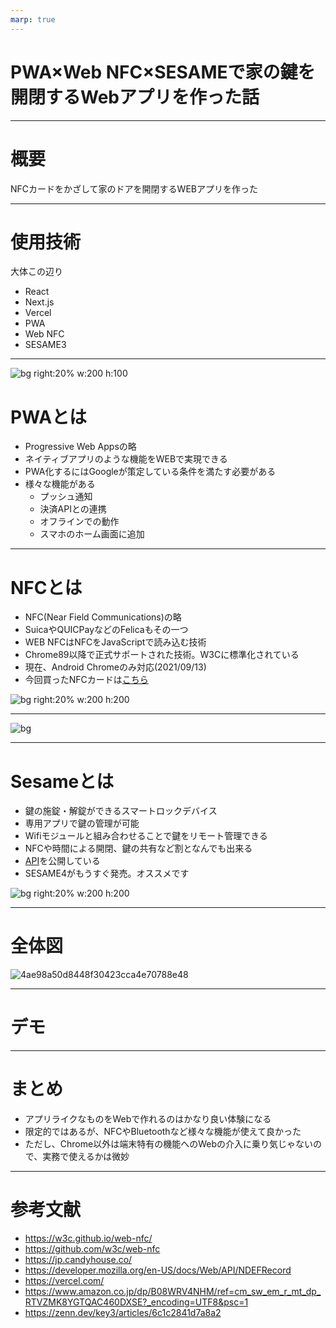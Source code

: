 ```yaml
---
marp: true
---
```


# PWA×Web NFC×SESAMEで家の鍵を開閉するWebアプリを作った話

---

# 概要
NFCカードをかざして家のドアを開閉するWEBアプリを作った

---

# 使用技術

大体この辺り
- React
- Next.js
- Vercel
- PWA
- Web NFC
- SESAME3

---

![bg right:20% w:200 h:100](https://developer.mozilla.org/en-US/docs/Web/Progressive_web_apps/pwa.png)

# PWAとは
- Progressive Web Appsの略
- ネイティブアプリのような機能をWEBで実現できる
- PWA化するにはGoogleが策定している条件を満たす必要がある
- 様々な機能がある
  - プッシュ通知
  - 決済APIとの連携
  - オフラインでの動作
  - スマホのホーム画面に追加

---

# NFCとは

- NFC(Near Field Communications)の略
- SuicaやQUICPayなどのFelicaもその一つ
- WEB NFCはNFCをJavaScriptで読み込む技術
- Chrome89以降で正式サポートされた技術。W3Cに標準化されている
- 現在、Android Chromeのみ対応(2021/09/13)
- 今回買ったNFCカードは[こちら](https://www.amazon.co.jp/dp/B08WRV4NHM/ref=cm_sw_em_r_mt_dp_RTVZMK8YGTQAC460DXSE?_encoding=UTF8&psc=1)

![bg right:20% w:200 h:200](https://m.media-amazon.com/images/I/51A--aRhRzL._AC_SL1000_.jpg)

---

![bg](https://user-images.githubusercontent.com/32666389/133017345-05886fbe-8529-43c9-8c1a-9dc386f79583.png)

---

# Sesameとは
- 鍵の施錠・解錠ができるスマートロックデバイス
- 専用アプリで鍵の管理が可能
- Wifiモジュールと組み合わせることで鍵をリモート管理できる
- NFCや時間による開閉、鍵の共有など割となんでも出来る
- [API](https://doc.candyhouse.co/ja/SesameAPI)を公開している
- SESAME4がもうすぐ発売。オススメです

![bg right:20% w:200 h:200](https://cdn.shopify.com/s/files/1/0016/1870/6495/products/mini_shopfiy_1_2048x2048.png?v=1608122523)

---

# 全体図

![4ae98a50d8448f30423cca4e70788e48](https://user-images.githubusercontent.com/32666389/133000486-616e15db-e3cc-4843-aec1-42db120eb838.png)

---

# デモ

---

# まとめ

- アプリライクなものをWebで作れるのはかなり良い体験になる
- 限定的ではあるが、NFCやBluetoothなど様々な機能が使えて良かった
- ただし、Chrome以外は端末特有の機能へのWebの介入に乗り気じゃないので、実務で使えるかは微妙

---

# 参考文献
- https://w3c.github.io/web-nfc/
- https://github.com/w3c/web-nfc
- https://jp.candyhouse.co/
- https://developer.mozilla.org/en-US/docs/Web/API/NDEFRecord
- https://vercel.com/
- https://www.amazon.co.jp/dp/B08WRV4NHM/ref=cm_sw_em_r_mt_dp_RTVZMK8YGTQAC460DXSE?_encoding=UTF8&psc=1
- https://zenn.dev/key3/articles/6c1c2841d7a8a2
